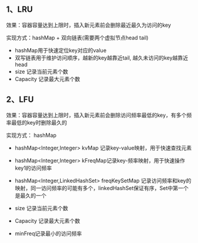 ## 1、LRU  

效果：容器容量达到上限时，插入新元素前会删除最近最久为访问的key

实现方式：hashMap + 双向链表(需要两个虚拟节点head tail)

- hashMap用于快速定位key对应的value
- 双写链表用于维护访问顺序，越新的key越靠近tail, 越久未访问的key越靠近head
- size 记录当前元素个数
- Capacity 记录最大元素个数



## 2、LFU

效果：容器容量达到上限时，插入新元素前会删除访问频率最低的key，有多个频率最低的key时删除最久的

实现方式： hashMap 

- hashMap<Integer,Integer> kvMap 记录key-value映射，用于快速查找元素
- hashMap<Integer,Integer> kFreqMap记录key-频率映射，用于快速操作key1的访问频率
- hashMap<Integer,LinkedHashSet<Integer>> freqKeySetMap 记录访问频率和key的映射，同一访问频率的可能有多个，linkedHashSet保证有序，Set中第一个是最久的一个

- size 记录当前元素个数
- Capacity 记录最大元素个数
- minFreq记录最小的访问频率

